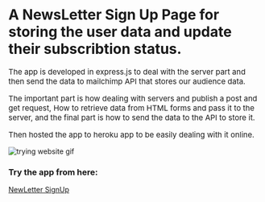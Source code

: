 # A NewsLetter Sign Up Page for storing the user data and update their subscribtion status.

<p style="font-size: 15px">The app is developed in express.js to deal with the server part and then send the data to mailchimp API that stores our audience data.</p>

<p style="font-size: 15px">The important part is how dealing with servers and publish a post and get request, How to retrieve data from HTML forms and pass it to the server, and the final part is how to send the data to the API to store it.</p>

<p style="font-size: 15px">Then hosted the app to heroku app to be easily dealing with it online.</p>

<img src="./Screens/newsletter.gif" alt=" trying website gif">

<h3>Try the app from here:</h3>

<a href="https://boiling-earth-17672.herokuapp.com/" target="_blank">NewLetter SignUp</a>
